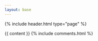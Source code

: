 ```yaml
---
layout: base
---
```


{% include header.html type="page" %}

<div class="container-md" role="main">
  <div class="row">
    <div class="col-sm-9 offset-sm-1.5 col-md-9 offset-md-1.5 col-xl-9 offset-xl-1.5 col-lg-9 offset-lg-1.5">
      {{ content }}
      {% include comments.html %}
    </div>
  </div>
</div>
